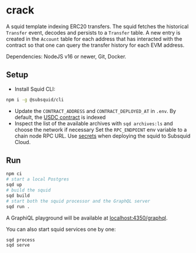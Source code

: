 # crack

A squid template indexing ERC20 transfers. The squid fetches the historical `Transfer` event, decodes and persists to a `Transfer` table. A new entry is created in the `Account` table for each address that has interacted with the contract so that one can query the transfer history for each EVM address.

Dependencies: NodeJS v16 or newer, Git, Docker.

## Setup

- Install Squid CLI:

```bash
npm i -g @subsquid/cli
```

- Update the `CONTRACT_ADDRESS` and `CONTRACT_DEPLOYED_AT` in `.env`. By default, the [USDC contract](https://etherscan.io/token/0xa0b86991c6218b36c1d19d4a2e9eb0ce3606eb48) is indexed
- Inspect the list of the available archives with `sqd archives:ls` and choose the network if necessary
Set the `RPC_ENDPOINT` env variable to a chain node RPC URL. Use [secrets](https://docs.subsquid.io/deploy-squid/env-variables/#secrets) when deploying the squid to Subsquid Cloud.

## Run

```bash
npm ci
# start a local Postgres
sqd up
# build the squid
sqd build
# start both the squid processor and the GraphQL server
sqd run .
```
A GraphiQL playground will be available at [localhost:4350/graphql](http://localhost:4350/graphql).

You can also start squid services one by one:
```bash
sqd process
sqd serve
```
